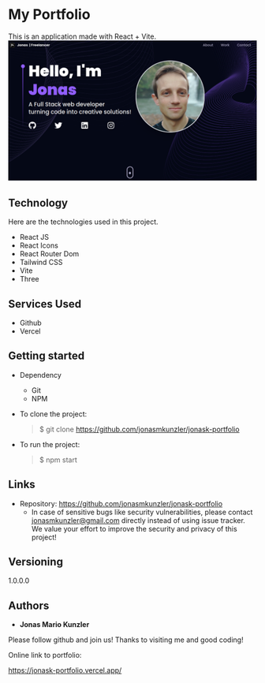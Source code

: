 # My Portfolio

This is an application made with React + Vite.
![Principal Image](https://github.com/jonasmkunzler/jonask-portfolio/blob/master/src/images/previewPortfolio.png)

## Technology

Here are the technologies used in this project.

- React JS
- React Icons
- React Router Dom
- Tailwind CSS
- Vite
- Three

## Services Used

- Github
- Vercel

## Getting started

- Dependency

  - Git
  - NPM

- To clone the project:

  > $ git clone https://github.com/jonasmkunzler/jonask-portfolio

- To run the project:

  > $ npm start

## Links

- Repository: https://github.com/jonasmkunzler/jonask-portfolio
  - In case of sensitive bugs like security vulnerabilities, please contact
    jonasmkunzler@gmail.com directly instead of using issue tracker. We value your effort
    to improve the security and privacy of this project!

## Versioning

1.0.0.0

## Authors

- **Jonas Mario Kunzler**

Please follow github and join us!
Thanks to visiting me and good coding!

Online link to portfolio:

https://jonask-portfolio.vercel.app/
